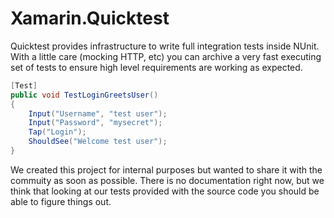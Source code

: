 # Xamarin.Quicktest

Quicktest provides infrastructure to write full integration tests inside NUnit. With a little care (mocking HTTP, etc) you can archive a very fast executing set of tests to ensure high level requirements are working as expected.

```csharp
[Test]
public void TestLoginGreetsUser()
{
    Input("Username", "test user");
    Input("Password", "mysecret");
    Tap("Login");
    ShouldSee("Welcome test user");
}
```

We created this project for internal purposes but wanted to share it with the commuity as soon as possible. There is no documentation right now, but we think that looking at our tests provided with the source code you should be able to figure things out.
